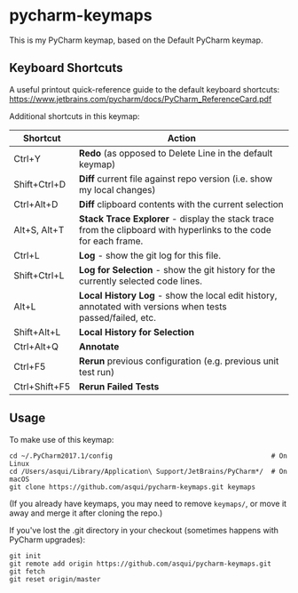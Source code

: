# pycharm-keymaps

This is my PyCharm keymap, based on the Default PyCharm keymap.


## Keyboard Shortcuts

A useful printout quick-reference guide to the default keyboard shortcuts:
https://www.jetbrains.com/pycharm/docs/PyCharm_ReferenceCard.pdf

Additional shortcuts in this keymap:

| Shortcut          | Action
| ----------------- | ----------------- 
| Ctrl+Y            | **Redo** (as opposed to Delete Line in the default keymap)
| Shift+Ctrl+D      | **Diff** current file against repo version (i.e. show my local changes)
| Ctrl+Alt+D        | **Diff** clipboard contents with the current selection
| Alt+S, Alt+T      | **Stack Trace Explorer** - display the stack trace from the clipboard with hyperlinks to the code for each frame.
| Ctrl+L            | **Log** - show the git log for this file.
| Shift+Ctrl+L      | **Log for Selection** - show the git history for the currently selected code lines.
| Alt+L             | **Local History Log** - show the local edit history, annotated with versions when tests passed/failed, etc.
| Shift+Alt+L       | **Local History for Selection**
| Ctrl+Alt+Q        | **Annotate**
| Ctrl+F5           | **Rerun** previous configuration (e.g. previous unit test run)
| Ctrl+Shift+F5     | **Rerun Failed Tests**


## Usage

To make use of this keymap:

	cd ~/.PyCharm2017.1/config                                        # On Linux
	cd /Users/asqui/Library/Application\ Support/JetBrains/PyCharm*/  # On macOS
	git clone https://github.com/asqui/pycharm-keymaps.git keymaps

(If you already have keymaps, you may need to remove `keymaps/`, or move it away and merge it after cloning the repo.)

If you've lost the .git directory in your checkout (sometimes happens with PyCharm upgrades):

	git init
	git remote add origin https://github.com/asqui/pycharm-keymaps.git
	git fetch
	git reset origin/master
